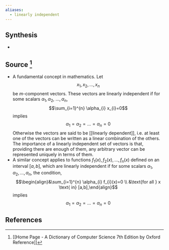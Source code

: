 ```yaml
---
aliases:
  - linearly independent
---
```

## Synthesis
- 
## Source [^1]
- A fundamental concept in mathematics. Let$$x_{1}, x_{2}, \ldots, x_{n}$$be $m$-component vectors. These vectors are linearly independent if for some scalars $\alpha_{1}, \alpha_{2}$, $\ldots, \alpha_{n}$,$$\sum_{i=1}^{n} \alpha_{i} x_{i}=0$$implies$$\alpha_{1}=\alpha_{2}=\ldots=\alpha_{n}=0$$Otherwise the vectors are said to be [[linearly dependent]], i.e. at least one of the vectors can be written as a linear combination of the others. The importance of a linearly independent set of vectors is that, providing there are enough of them, any arbitrary vector can be represented uniquely in terms of them.
- A similar concept applies to functions $f_{1}(x), f_{2}(x), \ldots, f_{n}(x)$ defined on an interval $[a, b]$, which are linearly independent if for some scalars $\alpha_{1}, \alpha_{2}, \ldots, \alpha_{n}$, the condition,$$\begin{align}&\sum_{i=1}^{n} \alpha_{i} f_{i}(x)=0 \\ &\text{for all } x \text{ in} [a,b],\end{align}$$implies$$\alpha_{1}=\alpha_{2}=\ldots=\alpha_{n}=0$$
## References

[^1]: [[Home Page - A Dictionary of Computer Science 7th Edition by Oxford Reference]]